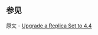 ## 参见

原文 - [Upgrade a Replica Set to 4.4]( https://docs.mongodb.com/manual/release-notes/4.4-upgrade-replica-set/ )

